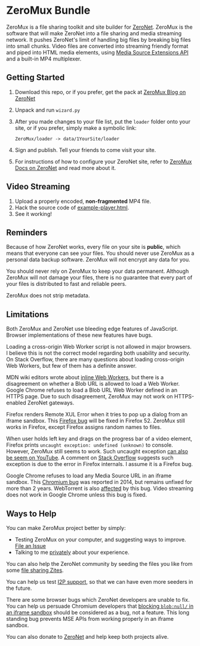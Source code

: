# ZeroMux Bundle
ZeroMux is a file sharing toolkit and site builder for [ZeroNet](https://zeronet.io). ZeroMux is the software that will make ZeroNet into a file sharing and media streaming network. It pushes ZeroNet's limit of handling big files by breaking big files into small chunks. Video files are converted into streaming friendly format and piped into HTML media elements, using [Media Source Extensions API](https://developer.mozilla.org/en-US/docs/Web/API/Media_Source_Extensions_API) and a built-in MP4 multiplexer.

## Getting Started
1. Download this repo, or if you prefer, get the pack at [ZeroMux Blog on ZeroNet](http://127.0.0.1:43110/1CiDoBP8RiWziqiBGEd8tQMy66A6fmnw2V/big/bundle/)
2. Unpack and run `wizard.py`
3. After you made changes to your file list, put the `loader` folder onto your site, or if you prefer, simply make a symbolic link:

    `ZeroMux/loader -> data/1YourSite/loader`
4. Sign and publish. Tell your friends to come visit your site.
5. For instructions of how to configure your ZeroNet site, refer to [ZeroMux Docs on ZeroNet](http://127.0.0.1:43110/1CiDoBP8RiWziqiBGEd8tQMy66A6fmnw2V/big/docs/gentle-intro/) and read more about it.

## Video Streaming
1. Upload a properly encoded, **non-fragmented** MP4 file.
2. Hack the source code of [example-player.html](loader/__example-player__.html).
3. See it working!

## Reminders
Because of how ZeroNet works, every file on your site is **public**, which means that everyone can see your files. You should never use ZeroMux as a personal data backup software. ZeroMux will not encrypt any data for you.

You should never rely on ZeroMux to keep your data permanent. Although ZeroMux will not damage your files, there is no guarantee that every part of your files is distributed to fast and reliable peers.

ZeroMux does not strip metadata.

## Limitations
Both ZeroMux and ZeroNet use bleeding edge features of JavaScript. Browser implementations of these new features have bugs.

Loading a cross-origin Web Worker script is not allowed in major browsers. I believe this is not the correct model regarding both usability and security. On Stack Overflow, there are many questions about loading cross-origin Web Workers, but few of them has a definite answer.

MDN wiki editors wrote about [inline Web Workers](https://developer.mozilla.org/en-US/docs/Web/API/Web_Workers_API/Using_web_workers), but there is a disagreement on whether a Blob URL is allowed to load a Web Worker. Google Chrome refuses to load a Blob URL Web Worker defined in an HTTPS page. Due to such disagreement, ZeroMux may not work on HTTPS-enabled ZeroNet gateways.

Firefox renders Remote XUL Error when it tries to pop up a dialog from an iframe sandbox. This [Firefox bug](https://bugzilla.mozilla.org/show_bug.cgi?id=1313268) will be fixed in Firefox 52. ZeroMux still works in Firefox, except Firefox assigns random names to files.

When user holds left key and drags on the progress bar of a video element, Firefox prints `uncaught exception: undefined (unknown)` to console. However, ZeroMux still seems to work. Such uncaught exception [can also be seem on YouTube](https://github.com/dailymotion/hls.js/issues/845). A comment on [Stack Overflow](https://stackoverflow.com/questions/41499109/how-to-debug-uncaught-exception-undefined-unknown-in-firefox/41744948) suggests such exception is due to the error in Firefox internals. I assume it is a Firefox bug. 

Google Chrome refuses to load any Media Source URL in an iframe sandbox. This [Chromium bug](https://bugs.chromium.org/p/chromium/issues/detail?id=379206) was reported in 2014, but remains unfixed for more than 2 years. WebTorrent is also [affected](https://github.com/feross/webtorrent/issues/783) by this bug. Video streaming does not work in Google Chrome unless this bug is fixed.

## Ways to Help
You can make ZeroMux project better by simply:
- Testing ZeroMux on your computer, and suggesting ways to improve. [File an Issue](https://github.com/MuxZeroNet/ZeroMux/issues)
- Talking to me [privately](http://127.0.0.1:43110/1CiDoBP8RiWziqiBGEd8tQMy66A6fmnw2V/big/docs/about/) about your experience.

You can also help the ZeroNet community by seeding the files you like from some [file sharing Zites](http://127.0.0.1:43110/1CiDoBP8RiWziqiBGEd8tQMy66A6fmnw2V/big/docs/about/demos/).

You can help us test [I2P support](https://github.com/HelloZeroNet/ZeroNet/issues/45), so that we can have even more seeders in the future.

There are some browser bugs which ZeroNet developers are unable to fix. You can help us persuade Chromium developers that [blocking `blob:null/` in an iframe sandbox](https://bugs.chromium.org/p/chromium/issues/detail?id=379206) should be considered as a bug, not a feature. This long standing bug prevents MSE APIs from working properly in an iframe sandbox.

You can also donate to [ZeroNet](https://github.com/HelloZeroNet/ZeroNet) and help keep both projects alive.
